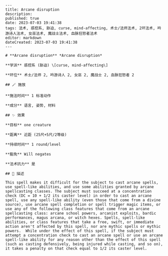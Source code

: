 
    ---
    title: Arcane disruption
    description: 
    published: true
    date: 2023-07-03 19:41:38
    tags: 法术, 惑控系, 胁迫, curse, mind-affecting, 术士/法师法术, 2环法术, 吟游诗人法术, 女巫法术, 魔战士法术, 血脉狂怒者法术
    editor: markdown
    dateCreated: 2023-07-03 19:41:38
    ---

    # **Arcane disruption** *Arcane disruption*

    **学派** 惑控系 (胁迫) \[curse, mind-affecting\] 

    **环位** 术士/法师 2, 吟游诗人 2, 女巫 2, 魔战士 2, 血脉狂怒者 2

    ## 🪄 施放

    **施法时间** 1 标准动作

    **成分** 语言, 姿势, 材料

    ## ✨ 效果 

    **目标** one creature 

    **距离** 近距 (25尺+5尺/2等级)  

    **持续时间** 1 round/level 

    **豁免** Will negates

    **法术抗力** 是

    ## 📖 描述

    This spell makes it difficult for the subject to cast arcane spells, use spell-like abilities, and use some abilities granted by arcane spellcasting classes. The subject must succeed at a concentration check (DC = 10 + 1/2 its caster level) in order to cast an arcane spell, use any spell-like ability (even those that come from a divine source), use arcane spell completion or spell trigger magic items, or use any of the following class features that come from an arcane spellcasting class: arcane school powers, arcanist exploits, bardic performances, magus arcana, or witch hexes. Spells, spell-like abilities, or class features that take a free, swift, or immediate action aren't affected by this spell, nor are mythic spells or mythic powers.  While under the effect of this spell, if the subject must attempt a concentration check to cast an arcane spell or use an arcane spell-like ability for any reason other than the effect of this spell (such as casting defensively, being injured while casting, and so on), it takes a penalty on that check equal to 1/2 its caster level.
    